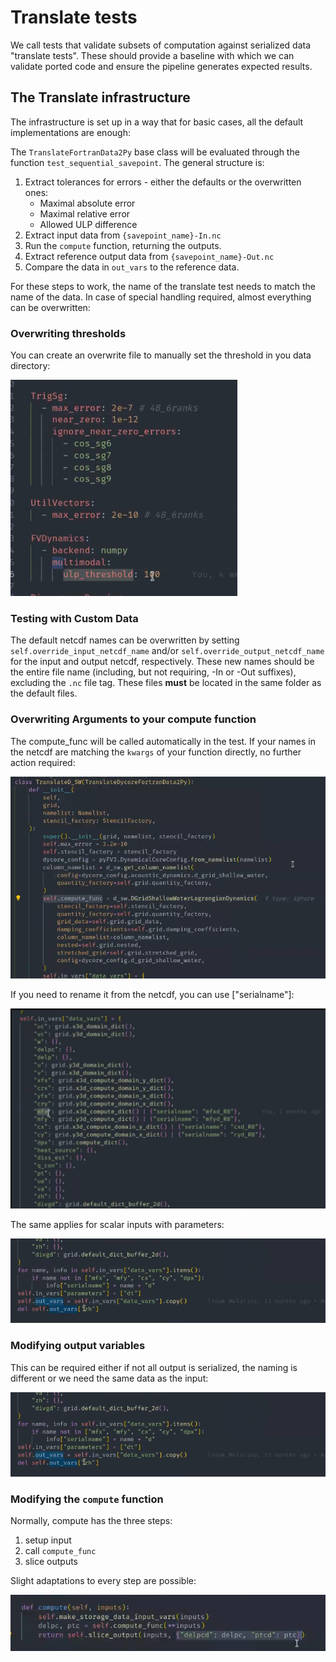 # Translate tests

We call tests that validate subsets of computation against serialized data "translate tests". These should provide a baseline with which we can validate ported code and ensure the pipeline generates expected results.

## The Translate infrastructure

The infrastructure is set up in a way that for basic cases, all the default implementations are enough:

The `TranslateFortranData2Py` base class will be evaluated through the function `test_sequential_savepoint`.
The general structure is:

1. Extract tolerances for errors - either the defaults or the overwritten ones:
    - Maximal absolute error
    - Maximal relative error
    - Allowed ULP difference
2. Extract input data from `{savepoint_name}-In.nc`
3. Run the `compute` function, returning the outputs.
4. Extract reference output data from `{savepoint_name}-Out.nc`
5. Compare the data in `out_vars` to the reference data.

For these steps to work, the name of the translate test needs to match the name of the data.
In case of special handling required, almost everything can be overwritten:

### Overwriting thresholds

You can create an overwrite file to manually set the threshold in you data directory:

![image1.png](../../images/translate/image1.png)

### Testing with Custom Data

The default netcdf names can be overwritten by setting `self.override_input_netcdf_name` and/or `self.override_output_netcdf_name`
for the input and output netcdf, respectively. These new names should be the entire file name (including, but not requiring,
-In or -Out suffixes), excluding the `.nc` file tag. These files **must** be located in the same folder as the default files.

### Overwriting Arguments to your compute function

The compute_func will be called automatically in the test. If your names in the netcdf are matching the `kwargs` of your function directly, no further action required:

![image2.png](../../images/translate/image2.png)

If you need to rename it from the netcdf, you can use ["serialname"]:

![image3.png](../../images/translate/image3.png)

The same applies for scalar inputs with parameters:

![image4.png](../../images/translate/image4.png)

### Modifying output variables

This can be required either if not all output is serialized, the naming is different or we need the same data as the input:

![image4.png](../../images/translate/image4.png)

### Modifying the `compute` function

Normally, compute has the three steps:

1. setup input
2. call `compute_func`
3. slice outputs

Slight adaptations to every step are possible:

![image5.png](../../images/translate/image5.png)
